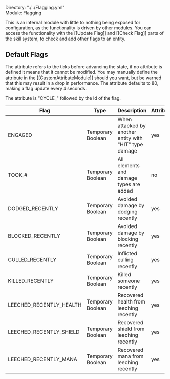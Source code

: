 Directory: "./../Flagging.yml"  
Module: Flagging

This is an internal module with little to nothing being exposed for configuration, as the functionality is driven by other modules. You can access the functionality with the [[Update Flag]] and [[Check Flag]] parts of the skill system, to check and add other flags to an entity.

## Default Flags

The attribute refers to the ticks before advancing the state, if no attribute is defined it means that it cannot be modified. You may manually define the attribute in the [[CustomAttributeModule]] should you want, but be warned that this may result in a drop in performance. The attribute defaults to 80, making a flag update every 4 seconds.

The attribute is "CYCLE_" followed by the Id of the flag.

| Flag | Type | Description | Attribute |
|-|-|-|-|
| ENGAGED | Temporary Boolean | When attacked by another entity with "HIT" type damage | yes |
| TOOK_# | Temporary Boolean | All elements and damage types are added | no |
| DODGED_RECENTLY | Temporary Boolean | Avoided damage by dodging recently | yes |
| BLOCKED_RECENTLY | Temporary Boolean | Avoided damage by blocking recently | yes |
| CULLED_RECENTLY | Temporary Boolean | Inflicted culling recently | yes |
| KILLED_RECENTLY | Temporary Boolean | Killed someone recently | yes |
| LEECHED_RECENTLY_HEALTH | Temporary Boolean | Recovered health from leeching recently | yes |
| LEECHED_RECENTLY_SHIELD | Temporary Boolean | Recovered shield from leeching recently | yes |
| LEECHED_RECENTLY_MANA | Temporary Boolean | Recovered mana from leeching recently | yes |